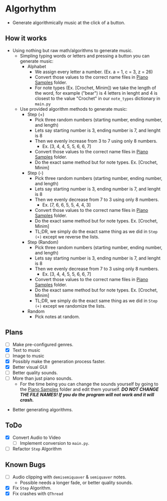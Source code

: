 # Algorhythm
- Generate algorithmically music at the click of a button.

## How it works
- Using nothing but raw math/algorithms to generate music.
  - Simpling typing words or letters and pressing a button you can generate music:
    - Alphabet
      - We assign every letter a number. (Ex. a = 1, c = 3, z = 26)
      - Convert those values to the correct name files in [Piano Samples](Piano%20Samples) folder.
      - For note types (Ex. [Crochet, Minim]) we take the length of the word, for example ("bear") is 4 letters in lenght and 4 is closest to the value "Crochet" in our `note_types` dictionary in `main.py`
  - Use provided algorithm methods to generate music:
    - Step (+)
      - Pick three random numbers (starting number, ending number, and length)
      - Lets say starting number is 3, ending number is 7, and lenght is 8
      - Then we evenly increase from 3 to 7 using only 8 numbers.
        - Ex. [3, 4, 4, 5, 5, 6, 6, 7]
      - Convert those values to the correct name files in [Piano Samples](Piano%20Samples) folder.
      - Do the exact same method but for note types. Ex. [Crochet, Minim]
    - Step (-)
      - Pick three random numbers (starting number, ending number, and length)
      - Lets say starting number is 3, ending number is 7, and lenght is 8
      - Then we evenly decrease from 7 to 3 using only 8 numbers.
        - Ex. [7, 6, 6, 5, 5, 4, 4, 3]
      - Convert those values to the correct name files in [Piano Samples](Piano%20Samples) folder.
      - Do the exact same method but for note types. Ex. [Crochet, Minim]
      - TL;DR, we simply do the exact same thing as we did in `Step (+)` except we reverse the lists.
    - Step (Random)
      - Pick three random numbers (starting number, ending number, and length)
      - Lets say starting number is 3, ending number is 7, and lenght is 8
      - Then we evenly decrease from 7 to 3 using only 8 numbers.
        - Ex. [3, 4, 4, 5, 5, 6, 6, 7]
      - Convert those values to the correct name files in [Piano Samples](Piano%20Samples) folder.
      - Do the exact same method but for note types. Ex. [Crochet, Minim]
      - TL;DR, we simply do the exact same thing as we did in `Step (+)` except we randomize the lists.
    - Random
      - Pick notes at random.


## Plans
- [ ] Make pre-configured genres.
- [x] Text to music
- [ ] Image to music
- [x] Possibly make the generation process faster.
- [x] Better visual GUI
- [ ] Better quality sounds.
- [ ] More than just piano sounds.
  - For the time being you can change the sounds yourself by going to the [Piano Samples](Piano%20Samples) folder and edit them yourself. ***DO NOT CHANGE THE FILE NAMES! If you do the program will not work and it will crash.***
- Better generating algorithms.
## ToDo 
- [x] Convert Audio to Video
  - [ ] Implement conversion to `main.py`.
- [ ] Refactor `Step` Algorithm

## Known Bugs
- [ ] Audio clipping with `demisemiquaver` & `semiquaver` notes.
  - Possible needs a longer fade, or better quality sounds.
- [x] Fix `Step` Algorithm.
- [x] Fix crashes with `QThread`
